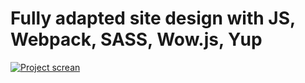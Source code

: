 # Fully adapted site design with JS, Webpack, SASS, Wow.js, Yup

[![Project screan](https://i.ibb.co/tC8Dx77/pizza.png)](https://portfolio.am-projects.ru/pizza-cheff/)